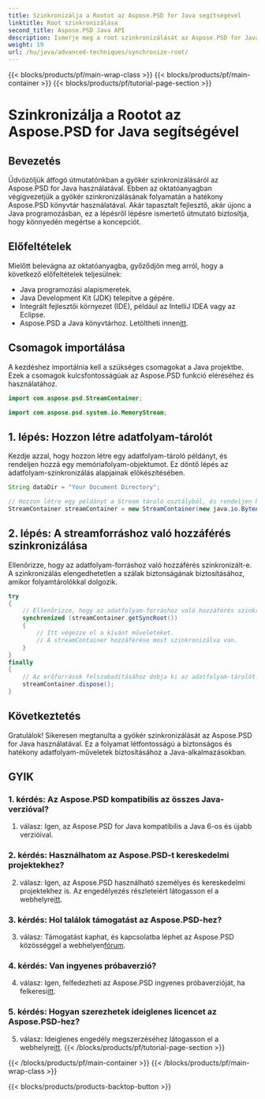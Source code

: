```yaml
---
title: Szinkronizálja a Rootot az Aspose.PSD for Java segítségével
linktitle: Root szinkronizálása
second_title: Aspose.PSD Java API
description: Ismerje meg a root szinkronizálását az Aspose.PSD for Java használatával. Kövesse lépésről lépésre útmutatónkat a hatékony Java adatfolyam-műveletek érdekében.
weight: 19
url: /hu/java/advanced-techniques/synchronize-root/
---
```


{{< blocks/products/pf/main-wrap-class >}}
{{< blocks/products/pf/main-container >}}
{{< blocks/products/pf/tutorial-page-section >}}

# Szinkronizálja a Rootot az Aspose.PSD for Java segítségével

## Bevezetés

Üdvözöljük átfogó útmutatónkban a gyökér szinkronizálásáról az Aspose.PSD for Java használatával. Ebben az oktatóanyagban végigvezetjük a gyökér szinkronizálásának folyamatán a hatékony Aspose.PSD könyvtár használatával. Akár tapasztalt fejlesztő, akár újonc a Java programozásban, ez a lépésről lépésre ismertető útmutató biztosítja, hogy könnyedén megértse a koncepciót.

## Előfeltételek

Mielőtt belevágna az oktatóanyagba, győződjön meg arról, hogy a következő előfeltételek teljesülnek:

- Java programozási alapismeretek.
- Java Development Kit (JDK) telepítve a gépére.
- Integrált fejlesztői környezet (IDE), például az IntelliJ IDEA vagy az Eclipse.
-  Aspose.PSD a Java könyvtárhoz. Letöltheti innen[itt](https://releases.aspose.com/psd/java/).

## Csomagok importálása

A kezdéshez importálnia kell a szükséges csomagokat a Java projektbe. Ezek a csomagok kulcsfontosságúak az Aspose.PSD funkció eléréséhez és használatához.

```java
import com.aspose.psd.StreamContainer;

import com.aspose.psd.system.io.MemoryStream;
```

## 1. lépés: Hozzon létre adatfolyam-tárolót

Kezdje azzal, hogy hozzon létre egy adatfolyam-tároló példányt, és rendeljen hozzá egy memóriafolyam-objektumot. Ez döntő lépés az adatfolyam-szinkronizálás alapjainak előkészítésében.

```java
String dataDir = "Your Document Directory";

// Hozzon létre egy példányt a Stream tároló osztályból, és rendeljen hozzá egy memóriafolyam objektumot.
StreamContainer streamContainer = new StreamContainer(new java.io.ByteArrayInputStream(new byte[0]));
```

## 2. lépés: A streamforráshoz való hozzáférés szinkronizálása

Ellenőrizze, hogy az adatfolyam-forráshoz való hozzáférés szinkronizált-e. A szinkronizálás elengedhetetlen a szálak biztonságának biztosításához, amikor folyamtárolókkal dolgozik.

```java
try
{
    // Ellenőrizze, hogy az adatfolyam-forráshoz való hozzáférés szinkronizálva van-e.
    synchronized (streamContainer.getSyncRoot())
    {
        // Itt végezze el a kívánt műveleteket.
        // A streamContainer hozzáférése most szinkronizálva van.
    }
}
finally
{
    // Az erőforrások felszabadításához dobja ki az adatfolyam-tárolót.
    streamContainer.dispose();
}
```

## Következtetés

Gratulálok! Sikeresen megtanulta a gyökér szinkronizálását az Aspose.PSD for Java használatával. Ez a folyamat létfontosságú a biztonságos és hatékony adatfolyam-műveletek biztosításához a Java-alkalmazásokban.

## GYIK

### 1. kérdés: Az Aspose.PSD kompatibilis az összes Java-verzióval?

1. válasz: Igen, az Aspose.PSD for Java kompatibilis a Java 6-os és újabb verzióival.

### 2. kérdés: Használhatom az Aspose.PSD-t kereskedelmi projektekhez?

2. válasz: Igen, az Aspose.PSD használható személyes és kereskedelmi projektekhez is. Az engedélyezés részleteiért látogasson el a webhelyre[itt](https://purchase.aspose.com/buy).

### 3. kérdés: Hol találok támogatást az Aspose.PSD-hez?

 3. válasz: Támogatást kaphat, és kapcsolatba léphet az Aspose.PSD közösséggel a webhelyen[fórum](https://forum.aspose.com/c/psd/34).

### 4. kérdés: Van ingyenes próbaverzió?

 4. válasz: Igen, felfedezheti az Aspose.PSD ingyenes próbaverzióját, ha felkeresi[itt](https://releases.aspose.com/).

### 5. kérdés: Hogyan szerezhetek ideiglenes licencet az Aspose.PSD-hez?

 5. válasz: Ideiglenes engedély megszerzéséhez látogasson el a webhelyre[itt](https://purchase.aspose.com/temporary-license/).
{{< /blocks/products/pf/tutorial-page-section >}}

{{< /blocks/products/pf/main-container >}}
{{< /blocks/products/pf/main-wrap-class >}}

{{< blocks/products/products-backtop-button >}}
